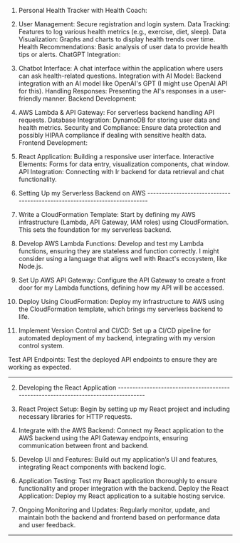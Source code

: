 
1. Personal Health Tracker with Health Coach:

2. User Management: Secure registration and login system.
Data Tracking: Features to log various health metrics (e.g., exercise, diet, sleep).
Data Visualization: Graphs and charts to display health trends over time.
Health Recommendations: Basic analysis of user data to provide health tips or alerts.
ChatGPT Integration:

3. Chatbot Interface: A chat interface within the application where users can ask health-related questions.
Integration with AI Model: Backend integration with an AI model like OpenAI's GPT (I might use OpenAI API for this).
Handling Responses: Presenting the AI's responses in a user-friendly manner.
Backend Development:

4. AWS Lambda & API Gateway: For serverless backend handling API requests.
Database Integration: DynamoDB for storing user data and health metrics.
Security and Compliance: Ensure data protection and possibly HIPAA compliance if dealing with sensitive health data.
Frontend Development:

5. React Application: Building a responsive user interface.
Interactive Elements: Forms for data entry, visualization components, chat window.
API Integration: Connecting with Ir backend for data retrieval and chat functionality.


1. Setting Up my Serverless Backend on AWS --------------------------------------------------------------------------

1. Write a CloudFormation Template:
Start by defining my AWS infrastructure (Lambda, API Gateway, IAM roles) using CloudFormation. This sets the foundation for my serverless backend.

2. Develop AWS Lambda Functions:
Develop and test my Lambda functions, ensuring they are stateless and function correctly. I might consider using a language that aligns well with React's ecosystem, like Node.js.

3. Set Up AWS API Gateway:
Configure the API Gateway to create a front door for my Lambda functions, defining how my API will be accessed.

4. Deploy Using CloudFormation:
Deploy my infrastructure to AWS using the CloudFormation template, which brings my serverless backend to life.

5. Implement Version Control and CI/CD:
Set up a CI/CD pipeline for automated deployment of my backend, integrating with my version control system.

Test API Endpoints:
Test the deployed API endpoints to ensure they are working as expected.

-----------------------------------------------------------------------------------------------------------------------

2. Developing the React Application -----------------------------------------------------------------------------------

1. React Project Setup:
Begin by setting up my React project and including necessary libraries for HTTP requests.

2. Integrate with the AWS Backend:
Connect my React application to the AWS backend using the API Gateway endpoints, ensuring communication between front and backend.

3. Develop UI and Features:
Build out my application’s UI and features, integrating React components with backend logic.

4. Application Testing:
Test my React application thoroughly to ensure functionality and proper integration with the backend.
Deploy the React Application:
Deploy my React application to a suitable hosting service.

5. Ongoing Monitoring and Updates:
Regularly monitor, update, and maintain both the backend and frontend based on performance data and user feedback.

----------------------------------------------------------------------------------------------------------------------